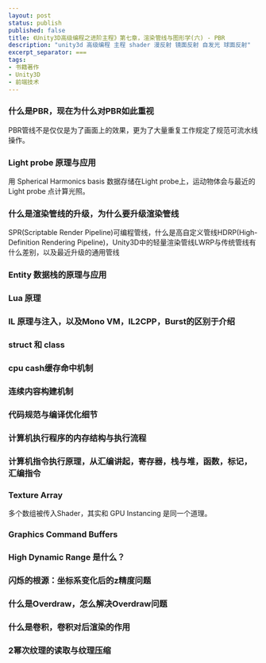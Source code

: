 ```yaml
---
layout: post
status: publish
published: false
title: 《Unity3D高级编程之进阶主程》第七章，渲染管线与图形学(六) - PBR
description: "unity3d 高级编程 主程 shader 漫反射 镜面反射 自发光 球面反射"
excerpt_separator: ===
tags:
- 书籍著作
- Unity3D
- 前端技术
---
```



### 什么是PBR，现在为什么对PBR如此重视

PBR管线不是仅仅是为了画面上的效果，更为了大量重复工作规定了规范可流水线操作。

### Light probe 原理与应用

用 Spherical Harmonics basis 数据存储在Light probe上，运动物体会与最近的 Light probe 点计算光照。

### 什么是渲染管线的升级，为什么要升级渲染管线

SPR(Scriptable Render Pipeline)可编程管线，什么是高自定义管线HDRP(High-Definition Rendering Pipeline)，Unity3D中的轻量渲染管线LWRP与传统管线有什么差别，以及最近升级的通用管线

### Entity 数据栈的原理与应用

### Lua 原理

### IL 原理与注入，以及Mono VM，IL2CPP，Burst的区别于介绍

### struct 和 class

### cpu cash缓存命中机制

### 连续内容构建机制

### 代码规范与编译优化细节

### 计算机执行程序的内存结构与执行流程

### 计算机指令执行原理，从汇编讲起，寄存器，栈与堆，函数，标记，汇编指令


### Texture Array

多个数组被传入Shader，其实和 GPU Instancing 是同一个道理。

### Graphics Command Buffers

### High Dynamic Range 是什么？

### 闪烁的根源：坐标系变化后的z精度问题

### 什么是Overdraw，怎么解决Overdraw问题

### 什么是卷积，卷积对后渲染的作用

### 2幂次纹理的读取与纹理压缩

<!-- ### 为什么要用CG来写Shader而不是其他的 -->
